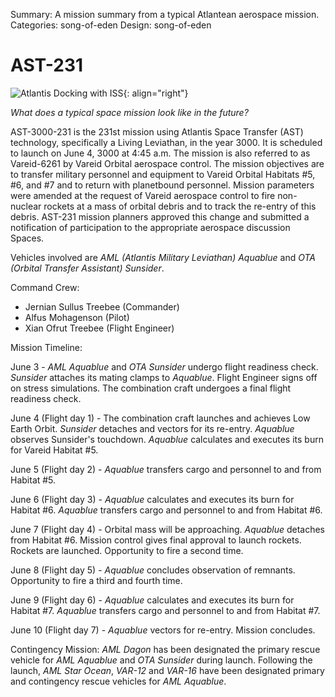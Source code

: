 Summary: A mission summary from a typical Atlantean aerospace mission.
Categories: song-of-eden
Design: song-of-eden

# AST-231

![Atlantis Docking with ISS](/attachments/art/320px-Atlantis_Docking_with_ISS_June_10_2007.jpg){: align="right"}

*What does a typical space mission look like in the future?*

AST-3000-231 is the 231st mission using Atlantis Space Transfer (AST) technology,
specifically a Living Leviathan, in the year 3000.
It is scheduled to launch on June 4, 3000 at 4:45 a.m.
The mission is also referred to as Vareid-6261 by Vareid Orbital aerospace control.
The mission objectives are to transfer military personnel and equipment to
Vareid Orbital Habitats #5, #6, and #7 and to return with planetbound personnel.
Mission parameters were amended at the request of Vareid aerospace control
to fire non-nuclear rockets at a mass of orbital debris and to track the
re-entry of this debris.
AST-231 mission planners approved this change and submitted a notification of
participation to the appropriate aerospace discussion Spaces.

Vehicles involved are
_AML (Atlantis Military Leviathan) Aquablue_ and
_OTA (Orbital Transfer Assistant) Sunsider_.

Command Crew:

* Jernian Sullus Treebee (Commander)
* Alfus Mohagenson (Pilot)
* Xian Ofrut Treebee (Flight Engineer)

Mission Timeline:

June 3 - _AML Aquablue_ and _OTA Sunsider_ undergo flight readiness check.
_Sunsider_ attaches its mating clamps to _Aquablue_.
Flight Engineer signs off on stress simulations.
The combination craft undergoes a final flight readiness check.

June 4 (Flight day 1) - The combination craft launches and achieves Low Earth Orbit.
_Sunsider_ detaches and vectors for its re-entry.
_Aquablue_ observes Sunsider's touchdown.
_Aquablue_ calculates and executes its burn for Vareid Habitat #5.

June 5 (Flight day 2) - _Aquablue_ transfers cargo and personnel to and from Habitat #5.

June 6 (Flight day 3) - _Aquablue_ calculates and executes its burn for Habitat #6.
_Aquablue_ transfers cargo and personnel to and from Habitat #6.

June 7 (Flight day 4) - Orbital mass will be approaching.
_Aquablue_ detaches from Habitat #6.
Mission control gives final approval to launch rockets.
Rockets are launched. Opportunity to fire a second time.

June 8 (Flight day 5) - _Aquablue_ concludes observation of remnants.
Opportunity to fire a third and fourth time.

June 9 (Flight day 6) - _Aquablue_ calculates and executes its burn for Habitat #7.
_Aquablue_ transfers cargo and personnel to and from Habitat #7.

June 10 (Flight day 7) - _Aquablue_ vectors for re-entry. Mission concludes.

Contingency Mission:
_AML Dagon_ has been designated the primary rescue vehicle for _AML Aquablue_
and _OTA Sunsider_ during launch.
Following the launch, _AML Star Ocean_, _VAR-12_ and _VAR-16_ have been designated
primary and contingency rescue vehicles for _AML Aquablue_.
